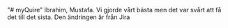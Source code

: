 "# myQuire" 
Ibrahim, Mustafa. Vi gjorde vårt bästa men det var svårt att få det till det sista. Den ändringen är från Jira

